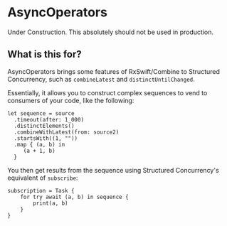 # AsyncOperators

Under Construction. This absolutely should not be used in production. 


## What is this for? 

AsyncOperators brings some features of RxSwift/Combine to Structured Concurrency, 
such as `combineLatest` and `distinctUntilChanged`. 

Essentially, it allows you to construct complex sequences to vend to consumers of 
your code, like the following: 
```
let sequence = source
  .timeout(after: 1_000)
  .distinctElements()
  .combineWithLatest(from: source2)
  .startsWith((1, ""))
  .map { (a, b) in
     (a + 1, b)
  }
```
You then get results from the sequence using Structured Concurrency's equivalent of 
`subscribe`:
```
subscription = Task {
    for try await (a, b) in sequence {
        print(a, b)
    }
}
```
